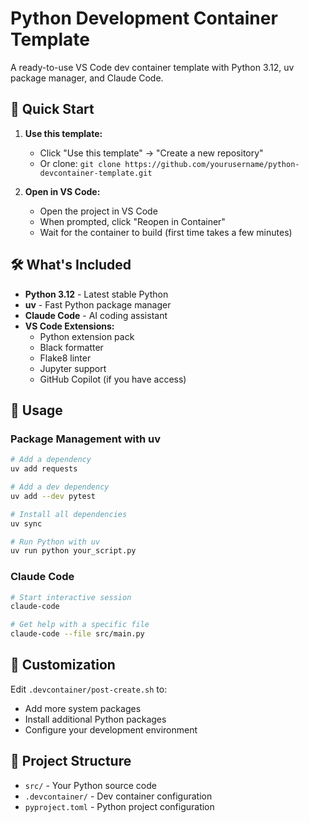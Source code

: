 # Python Development Container Template

A ready-to-use VS Code dev container template with Python 3.12, uv package manager, and Claude Code.

## 🚀 Quick Start

1. **Use this template:**
   - Click "Use this template" → "Create a new repository"
   - Or clone: `git clone https://github.com/yourusername/python-devcontainer-template.git`

2. **Open in VS Code:**
   - Open the project in VS Code
   - When prompted, click "Reopen in Container"
   - Wait for the container to build (first time takes a few minutes)

## 🛠️ What's Included

- **Python 3.12** - Latest stable Python
- **uv** - Fast Python package manager
- **Claude Code** - AI coding assistant
- **VS Code Extensions:**
  - Python extension pack
  - Black formatter
  - Flake8 linter
  - Jupyter support
  - GitHub Copilot (if you have access)

## 📝 Usage

### Package Management with uv
```bash
# Add a dependency
uv add requests

# Add a dev dependency
uv add --dev pytest

# Install all dependencies
uv sync

# Run Python with uv
uv run python your_script.py
```

### Claude Code
```bash
# Start interactive session
claude-code

# Get help with a specific file
claude-code --file src/main.py
```

## 🔧 Customization

Edit `.devcontainer/post-create.sh` to:
- Add more system packages
- Install additional Python packages
- Configure your development environment

## 📁 Project Structure

- `src/` - Your Python source code
- `.devcontainer/` - Dev container configuration
- `pyproject.toml` - Python project configuration
